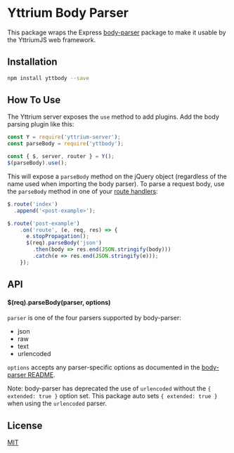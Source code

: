 # Yttrium Body Parser
This package wraps the Express [body-parser](https://github.com/expressjs/body-parser) package to make it usable by the YttriumJS web framework.

## Installation
```bash
npm install yttbody --save
```

## How To Use
The Yttrium server exposes the `use` method to add plugins. Add the body parsing plugin like this:

```javascript
const Y = require('yttrium-server');
const parseBody = require('yttbody');

const { $, server, router } = Y();
$(parseBody).use();
```

This will expose a `parseBody` method on the jQuery object (regardless of the name used when importing the body parser).
To parse a request body, use the `parseBody` method in one of your [route handlers](https://github.com/YttriumJS/yttrium-server#routing):

```javascript
$.route('index')
  .append('<post-example>');

$.route('post-example')
    .on('route', (e, req, res) => {
      e.stopPropagation();
      $(req).parseBody('json')
        .then(body => res.end(JSON.stringify(body)))
        .catch(e => res.end(JSON.stringify(e)));
    });
```

## API

#### $(req).parseBody(parser, options)
`parser` is one of the four parsers supported by body-parser:

- json
- raw
- text
- urlencoded

`options` accepts any parser-specific options as documented in the [body-parser README](https://github.com/expressjs/body-parser#api).

Note: body-parser has deprecated the use of `urlencoded` without the `{ extended: true }` option set. This package auto sets `{ extended: true }` when using the `urlencoded` parser.

## License
[MIT](https://github.com/YttriumJS/yttbody/blob/master/LICENSE)